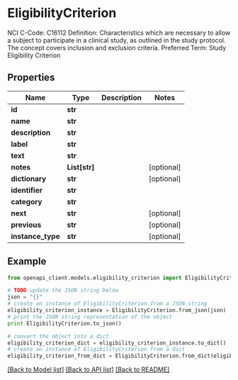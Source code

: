 # EligibilityCriterion

NCI C-Code: C16112 Definition: Characteristics which are necessary to allow a subject to participate in a clinical study, as outlined in the study protocol. The concept covers inclusion and exclusion criteria. Preferred Term: Study Eligibility Criterion

## Properties
Name | Type | Description | Notes
------------ | ------------- | ------------- | -------------
**id** | **str** |  | 
**name** | **str** |  | 
**description** | **str** |  | 
**label** | **str** |  | 
**text** | **str** |  | 
**notes** | **List[str]** |  | [optional] 
**dictionary** | **str** |  | [optional] 
**identifier** | **str** |  | 
**category** | **str** |  | 
**next** | **str** |  | [optional] 
**previous** | **str** |  | [optional] 
**instance_type** | **str** |  | [optional] 

## Example

```python
from openapi_client.models.eligibility_criterion import EligibilityCriterion

# TODO update the JSON string below
json = "{}"
# create an instance of EligibilityCriterion from a JSON string
eligibility_criterion_instance = EligibilityCriterion.from_json(json)
# print the JSON string representation of the object
print EligibilityCriterion.to_json()

# convert the object into a dict
eligibility_criterion_dict = eligibility_criterion_instance.to_dict()
# create an instance of EligibilityCriterion from a dict
eligibility_criterion_from_dict = EligibilityCriterion.from_dict(eligibility_criterion_dict)
```
[[Back to Model list]](../README.md#documentation-for-models) [[Back to API list]](../README.md#documentation-for-api-endpoints) [[Back to README]](../README.md)



